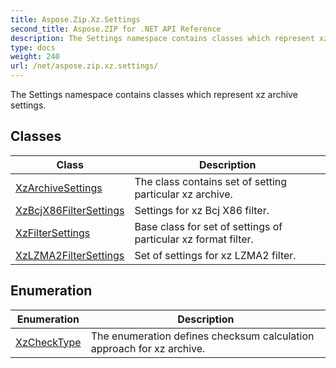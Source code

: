 ```yaml
---
title: Aspose.Zip.Xz.Settings
second_title: Aspose.ZIP for .NET API Reference
description: The Settings namespace contains classes which represent xz archive settings
type: docs
weight: 240
url: /net/aspose.zip.xz.settings/
---
```

The Settings namespace contains classes which represent xz archive settings.

## Classes

| Class | Description |
| --- | --- |
| [XzArchiveSettings](./xzarchivesettings/) | The class contains set of setting particular xz archive. |
| [XzBcjX86FilterSettings](./xzbcjx86filtersettings/) | Settings for xz Bcj X86 filter. |
| [XzFilterSettings](./xzfiltersettings/) | Base class for set of settings of particular xz format filter. |
| [XzLZMA2FilterSettings](./xzlzma2filtersettings/) | Set of settings for xz LZMA2 filter. |
## Enumeration

| Enumeration | Description |
| --- | --- |
| [XzCheckType](./xzchecktype/) | The enumeration defines checksum calculation approach for xz archive. |


